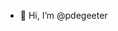 - 👋 Hi, I’m @pdegeeter

<!---
pdegeeter/pdegeeter is a ✨ special ✨ repository because its `README.md` (this file) appears on your GitHub profile.
You can click the Preview link to take a look at your changes.
--->
